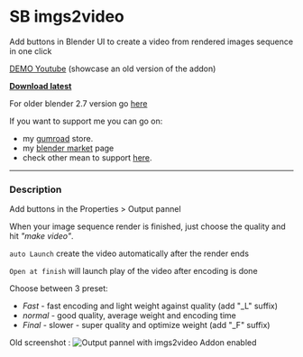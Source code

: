 # SB imgs2video

Add buttons in Blender UI to create a video from rendered images sequence in one click

[DEMO Youtube](https://youtu.be/R_W3Uh3KVGM) (showcase an old version of the addon)
  

**[Download latest](https://github.com/Pullusb/SB_images_to_video/archive/refs/heads/master.zip)**

For older blender 2.7 version go [here](https://github.com/Pullusb/SB_blender_addons_old_2_7)


If you want to support me you can go on:

- my [gumroad](https://pullusb.gumroad.com) store.
- my [blender market](https://blendermarket.com/creators/pullup) page
- check other mean to support [here](http://www.samuelbernou.fr/donate).

---

### Description

Add buttons in the Properties > Output pannel

When your image sequence render is finished, just choose the quality and hit *"make video"*.  

`auto Launch` create the video automatically after the render ends

`Open at finish` will launch play of the video after encoding is done

Choose between 3 preset:

- _Fast_ - fast encoding and light weight against quality (add "_L" suffix)
- _normal_ - good quality, average weight and encoding time
- _Final_ - slower - super quality and optimize weight (add "_F" suffix)


Old screenshot : 
![Output pannel with imgs2video Addon enabled](http://www.samuelbernou.fr/imgs/git/Addon_imgs2video_screenshot_demo)

<!-- TODO:

-Set fine tune settings for 3D image in the presets. -->